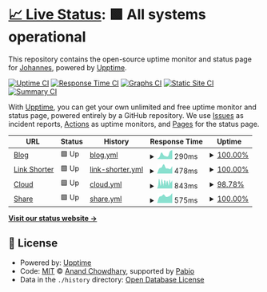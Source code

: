 # [📈 Live Status](https://status.dittrich.pro): <!--live status--> **🟩 All systems operational**

This repository contains the open-source uptime monitor and status page for [Johannes](dittrich.pro), powered by [Upptime](https://github.com/upptime/upptime).

[![Uptime CI](https://github.com/Jojodicus/upptime/workflows/Uptime%20CI/badge.svg)](https://github.com/Jojodicus/upptime/actions?query=workflow%3A%22Uptime+CI%22)
[![Response Time CI](https://github.com/Jojodicus/upptime/workflows/Response%20Time%20CI/badge.svg)](https://github.com/Jojodicus/upptime/actions?query=workflow%3A%22Response+Time+CI%22)
[![Graphs CI](https://github.com/Jojodicus/upptime/workflows/Graphs%20CI/badge.svg)](https://github.com/Jojodicus/upptime/actions?query=workflow%3A%22Graphs+CI%22)
[![Static Site CI](https://github.com/Jojodicus/upptime/workflows/Static%20Site%20CI/badge.svg)](https://github.com/Jojodicus/upptime/actions?query=workflow%3A%22Static+Site+CI%22)
[![Summary CI](https://github.com/Jojodicus/upptime/workflows/Summary%20CI/badge.svg)](https://github.com/Jojodicus/upptime/actions?query=workflow%3A%22Summary+CI%22)

With [Upptime](https://upptime.js.org), you can get your own unlimited and free uptime monitor and status page, powered entirely by a GitHub repository. We use [Issues](https://github.com/Jojodicus/upptime/issues) as incident reports, [Actions](https://github.com/Jojodicus/upptime/actions) as uptime monitors, and [Pages](https://status.dittrich.pro) for the status page.

<!--start: status pages-->
<!-- This summary is generated by Upptime (https://github.com/upptime/upptime) -->
<!-- Do not edit this manually, your changes will be overwritten -->
<!-- prettier-ignore -->
| URL | Status | History | Response Time | Uptime |
| --- | ------ | ------- | ------------- | ------ |
| <img alt="" src="https://icons.duckduckgo.com/ip3/dittrich.pro.ico" height="13"> [Blog](https://dittrich.pro) | 🟩 Up | [blog.yml](https://github.com/Jojodicus/upptime/commits/HEAD/history/blog.yml) | <details><summary><img alt="Response time graph" src="./graphs/blog/response-time-week.png" height="20"> 290ms</summary><br><a href="https://status.dittrich.pro/history/blog"><img alt="Response time 280" src="https://img.shields.io/endpoint?url=https%3A%2F%2Fraw.githubusercontent.com%2FJojodicus%2Fupptime%2FHEAD%2Fapi%2Fblog%2Fresponse-time.json"></a><br><a href="https://status.dittrich.pro/history/blog"><img alt="24-hour response time 530" src="https://img.shields.io/endpoint?url=https%3A%2F%2Fraw.githubusercontent.com%2FJojodicus%2Fupptime%2FHEAD%2Fapi%2Fblog%2Fresponse-time-day.json"></a><br><a href="https://status.dittrich.pro/history/blog"><img alt="7-day response time 290" src="https://img.shields.io/endpoint?url=https%3A%2F%2Fraw.githubusercontent.com%2FJojodicus%2Fupptime%2FHEAD%2Fapi%2Fblog%2Fresponse-time-week.json"></a><br><a href="https://status.dittrich.pro/history/blog"><img alt="30-day response time 274" src="https://img.shields.io/endpoint?url=https%3A%2F%2Fraw.githubusercontent.com%2FJojodicus%2Fupptime%2FHEAD%2Fapi%2Fblog%2Fresponse-time-month.json"></a><br><a href="https://status.dittrich.pro/history/blog"><img alt="1-year response time 280" src="https://img.shields.io/endpoint?url=https%3A%2F%2Fraw.githubusercontent.com%2FJojodicus%2Fupptime%2FHEAD%2Fapi%2Fblog%2Fresponse-time-year.json"></a></details> | <details><summary><a href="https://status.dittrich.pro/history/blog">100.00%</a></summary><a href="https://status.dittrich.pro/history/blog"><img alt="All-time uptime 100.00%" src="https://img.shields.io/endpoint?url=https%3A%2F%2Fraw.githubusercontent.com%2FJojodicus%2Fupptime%2FHEAD%2Fapi%2Fblog%2Fuptime.json"></a><br><a href="https://status.dittrich.pro/history/blog"><img alt="24-hour uptime 100.00%" src="https://img.shields.io/endpoint?url=https%3A%2F%2Fraw.githubusercontent.com%2FJojodicus%2Fupptime%2FHEAD%2Fapi%2Fblog%2Fuptime-day.json"></a><br><a href="https://status.dittrich.pro/history/blog"><img alt="7-day uptime 100.00%" src="https://img.shields.io/endpoint?url=https%3A%2F%2Fraw.githubusercontent.com%2FJojodicus%2Fupptime%2FHEAD%2Fapi%2Fblog%2Fuptime-week.json"></a><br><a href="https://status.dittrich.pro/history/blog"><img alt="30-day uptime 100.00%" src="https://img.shields.io/endpoint?url=https%3A%2F%2Fraw.githubusercontent.com%2FJojodicus%2Fupptime%2FHEAD%2Fapi%2Fblog%2Fuptime-month.json"></a><br><a href="https://status.dittrich.pro/history/blog"><img alt="1-year uptime 100.00%" src="https://img.shields.io/endpoint?url=https%3A%2F%2Fraw.githubusercontent.com%2FJojodicus%2Fupptime%2FHEAD%2Fapi%2Fblog%2Fuptime-year.json"></a></details>
| <img alt="" src="https://icons.duckduckgo.com/ip3/jtd.tf.ico" height="13"> [Link Shorter](https://jtd.tf) | 🟩 Up | [link-shorter.yml](https://github.com/Jojodicus/upptime/commits/HEAD/history/link-shorter.yml) | <details><summary><img alt="Response time graph" src="./graphs/link-shorter/response-time-week.png" height="20"> 478ms</summary><br><a href="https://status.dittrich.pro/history/link-shorter"><img alt="Response time 490" src="https://img.shields.io/endpoint?url=https%3A%2F%2Fraw.githubusercontent.com%2FJojodicus%2Fupptime%2FHEAD%2Fapi%2Flink-shorter%2Fresponse-time.json"></a><br><a href="https://status.dittrich.pro/history/link-shorter"><img alt="24-hour response time 575" src="https://img.shields.io/endpoint?url=https%3A%2F%2Fraw.githubusercontent.com%2FJojodicus%2Fupptime%2FHEAD%2Fapi%2Flink-shorter%2Fresponse-time-day.json"></a><br><a href="https://status.dittrich.pro/history/link-shorter"><img alt="7-day response time 478" src="https://img.shields.io/endpoint?url=https%3A%2F%2Fraw.githubusercontent.com%2FJojodicus%2Fupptime%2FHEAD%2Fapi%2Flink-shorter%2Fresponse-time-week.json"></a><br><a href="https://status.dittrich.pro/history/link-shorter"><img alt="30-day response time 494" src="https://img.shields.io/endpoint?url=https%3A%2F%2Fraw.githubusercontent.com%2FJojodicus%2Fupptime%2FHEAD%2Fapi%2Flink-shorter%2Fresponse-time-month.json"></a><br><a href="https://status.dittrich.pro/history/link-shorter"><img alt="1-year response time 490" src="https://img.shields.io/endpoint?url=https%3A%2F%2Fraw.githubusercontent.com%2FJojodicus%2Fupptime%2FHEAD%2Fapi%2Flink-shorter%2Fresponse-time-year.json"></a></details> | <details><summary><a href="https://status.dittrich.pro/history/link-shorter">100.00%</a></summary><a href="https://status.dittrich.pro/history/link-shorter"><img alt="All-time uptime 100.00%" src="https://img.shields.io/endpoint?url=https%3A%2F%2Fraw.githubusercontent.com%2FJojodicus%2Fupptime%2FHEAD%2Fapi%2Flink-shorter%2Fuptime.json"></a><br><a href="https://status.dittrich.pro/history/link-shorter"><img alt="24-hour uptime 100.00%" src="https://img.shields.io/endpoint?url=https%3A%2F%2Fraw.githubusercontent.com%2FJojodicus%2Fupptime%2FHEAD%2Fapi%2Flink-shorter%2Fuptime-day.json"></a><br><a href="https://status.dittrich.pro/history/link-shorter"><img alt="7-day uptime 100.00%" src="https://img.shields.io/endpoint?url=https%3A%2F%2Fraw.githubusercontent.com%2FJojodicus%2Fupptime%2FHEAD%2Fapi%2Flink-shorter%2Fuptime-week.json"></a><br><a href="https://status.dittrich.pro/history/link-shorter"><img alt="30-day uptime 100.00%" src="https://img.shields.io/endpoint?url=https%3A%2F%2Fraw.githubusercontent.com%2FJojodicus%2Fupptime%2FHEAD%2Fapi%2Flink-shorter%2Fuptime-month.json"></a><br><a href="https://status.dittrich.pro/history/link-shorter"><img alt="1-year uptime 100.00%" src="https://img.shields.io/endpoint?url=https%3A%2F%2Fraw.githubusercontent.com%2FJojodicus%2Fupptime%2FHEAD%2Fapi%2Flink-shorter%2Fuptime-year.json"></a></details>
| <img alt="" src="https://icons.duckduckgo.com/ip3/cloud.dittrich.pro.ico" height="13"> [Cloud](https://cloud.dittrich.pro) | 🟩 Up | [cloud.yml](https://github.com/Jojodicus/upptime/commits/HEAD/history/cloud.yml) | <details><summary><img alt="Response time graph" src="./graphs/cloud/response-time-week.png" height="20"> 843ms</summary><br><a href="https://status.dittrich.pro/history/cloud"><img alt="Response time 1018" src="https://img.shields.io/endpoint?url=https%3A%2F%2Fraw.githubusercontent.com%2FJojodicus%2Fupptime%2FHEAD%2Fapi%2Fcloud%2Fresponse-time.json"></a><br><a href="https://status.dittrich.pro/history/cloud"><img alt="24-hour response time 1125" src="https://img.shields.io/endpoint?url=https%3A%2F%2Fraw.githubusercontent.com%2FJojodicus%2Fupptime%2FHEAD%2Fapi%2Fcloud%2Fresponse-time-day.json"></a><br><a href="https://status.dittrich.pro/history/cloud"><img alt="7-day response time 843" src="https://img.shields.io/endpoint?url=https%3A%2F%2Fraw.githubusercontent.com%2FJojodicus%2Fupptime%2FHEAD%2Fapi%2Fcloud%2Fresponse-time-week.json"></a><br><a href="https://status.dittrich.pro/history/cloud"><img alt="30-day response time 845" src="https://img.shields.io/endpoint?url=https%3A%2F%2Fraw.githubusercontent.com%2FJojodicus%2Fupptime%2FHEAD%2Fapi%2Fcloud%2Fresponse-time-month.json"></a><br><a href="https://status.dittrich.pro/history/cloud"><img alt="1-year response time 1018" src="https://img.shields.io/endpoint?url=https%3A%2F%2Fraw.githubusercontent.com%2FJojodicus%2Fupptime%2FHEAD%2Fapi%2Fcloud%2Fresponse-time-year.json"></a></details> | <details><summary><a href="https://status.dittrich.pro/history/cloud">98.78%</a></summary><a href="https://status.dittrich.pro/history/cloud"><img alt="All-time uptime 99.31%" src="https://img.shields.io/endpoint?url=https%3A%2F%2Fraw.githubusercontent.com%2FJojodicus%2Fupptime%2FHEAD%2Fapi%2Fcloud%2Fuptime.json"></a><br><a href="https://status.dittrich.pro/history/cloud"><img alt="24-hour uptime 100.00%" src="https://img.shields.io/endpoint?url=https%3A%2F%2Fraw.githubusercontent.com%2FJojodicus%2Fupptime%2FHEAD%2Fapi%2Fcloud%2Fuptime-day.json"></a><br><a href="https://status.dittrich.pro/history/cloud"><img alt="7-day uptime 98.78%" src="https://img.shields.io/endpoint?url=https%3A%2F%2Fraw.githubusercontent.com%2FJojodicus%2Fupptime%2FHEAD%2Fapi%2Fcloud%2Fuptime-week.json"></a><br><a href="https://status.dittrich.pro/history/cloud"><img alt="30-day uptime 97.81%" src="https://img.shields.io/endpoint?url=https%3A%2F%2Fraw.githubusercontent.com%2FJojodicus%2Fupptime%2FHEAD%2Fapi%2Fcloud%2Fuptime-month.json"></a><br><a href="https://status.dittrich.pro/history/cloud"><img alt="1-year uptime 99.31%" src="https://img.shields.io/endpoint?url=https%3A%2F%2Fraw.githubusercontent.com%2FJojodicus%2Fupptime%2FHEAD%2Fapi%2Fcloud%2Fuptime-year.json"></a></details>
| <img alt="" src="https://icons.duckduckgo.com/ip3/share.dittrich.pro.ico" height="13"> [Share](https://share.dittrich.pro) | 🟩 Up | [share.yml](https://github.com/Jojodicus/upptime/commits/HEAD/history/share.yml) | <details><summary><img alt="Response time graph" src="./graphs/share/response-time-week.png" height="20"> 575ms</summary><br><a href="https://status.dittrich.pro/history/share"><img alt="Response time 612" src="https://img.shields.io/endpoint?url=https%3A%2F%2Fraw.githubusercontent.com%2FJojodicus%2Fupptime%2FHEAD%2Fapi%2Fshare%2Fresponse-time.json"></a><br><a href="https://status.dittrich.pro/history/share"><img alt="24-hour response time 776" src="https://img.shields.io/endpoint?url=https%3A%2F%2Fraw.githubusercontent.com%2FJojodicus%2Fupptime%2FHEAD%2Fapi%2Fshare%2Fresponse-time-day.json"></a><br><a href="https://status.dittrich.pro/history/share"><img alt="7-day response time 575" src="https://img.shields.io/endpoint?url=https%3A%2F%2Fraw.githubusercontent.com%2FJojodicus%2Fupptime%2FHEAD%2Fapi%2Fshare%2Fresponse-time-week.json"></a><br><a href="https://status.dittrich.pro/history/share"><img alt="30-day response time 584" src="https://img.shields.io/endpoint?url=https%3A%2F%2Fraw.githubusercontent.com%2FJojodicus%2Fupptime%2FHEAD%2Fapi%2Fshare%2Fresponse-time-month.json"></a><br><a href="https://status.dittrich.pro/history/share"><img alt="1-year response time 612" src="https://img.shields.io/endpoint?url=https%3A%2F%2Fraw.githubusercontent.com%2FJojodicus%2Fupptime%2FHEAD%2Fapi%2Fshare%2Fresponse-time-year.json"></a></details> | <details><summary><a href="https://status.dittrich.pro/history/share">100.00%</a></summary><a href="https://status.dittrich.pro/history/share"><img alt="All-time uptime 99.99%" src="https://img.shields.io/endpoint?url=https%3A%2F%2Fraw.githubusercontent.com%2FJojodicus%2Fupptime%2FHEAD%2Fapi%2Fshare%2Fuptime.json"></a><br><a href="https://status.dittrich.pro/history/share"><img alt="24-hour uptime 100.00%" src="https://img.shields.io/endpoint?url=https%3A%2F%2Fraw.githubusercontent.com%2FJojodicus%2Fupptime%2FHEAD%2Fapi%2Fshare%2Fuptime-day.json"></a><br><a href="https://status.dittrich.pro/history/share"><img alt="7-day uptime 100.00%" src="https://img.shields.io/endpoint?url=https%3A%2F%2Fraw.githubusercontent.com%2FJojodicus%2Fupptime%2FHEAD%2Fapi%2Fshare%2Fuptime-week.json"></a><br><a href="https://status.dittrich.pro/history/share"><img alt="30-day uptime 99.94%" src="https://img.shields.io/endpoint?url=https%3A%2F%2Fraw.githubusercontent.com%2FJojodicus%2Fupptime%2FHEAD%2Fapi%2Fshare%2Fuptime-month.json"></a><br><a href="https://status.dittrich.pro/history/share"><img alt="1-year uptime 99.99%" src="https://img.shields.io/endpoint?url=https%3A%2F%2Fraw.githubusercontent.com%2FJojodicus%2Fupptime%2FHEAD%2Fapi%2Fshare%2Fuptime-year.json"></a></details>

<!--end: status pages-->

[**Visit our status website →**](https://status.dittrich.pro)

## 📄 License

- Powered by: [Upptime](https://github.com/upptime/upptime)
- Code: [MIT](./LICENSE) © [Anand Chowdhary](https://anandchowdhary.com), supported by [Pabio](https://pabio.com)
- Data in the `./history` directory: [Open Database License](https://opendatacommons.org/licenses/odbl/1-0/)
